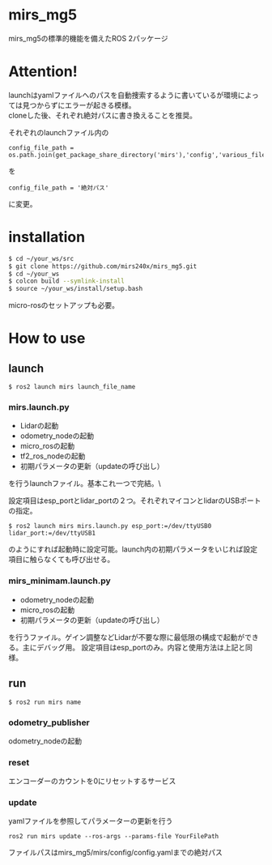 # mirs_mg5
mirs_mg5の標準的機能を備えたROS 2パッケージ

# Attention!
launchはyamlファイルへのパスを自動捜索するように書いているが環境によっては見つからずにエラーが起きる模様。\
cloneした後、それぞれ絶対パスに書き換えることを推奨。

それぞれのlaunchファイル内の
```
config_file_path = os.path.join(get_package_share_directory('mirs'),'config','various_file_names.yaml')
```
を
```
config_file_path = '絶対パス'
```
に変更。

# installation

```bash
$ cd ~/your_ws/src
$ git clone https://github.com/mirs240x/mirs_mg5.git
$ cd ~/your_ws
$ colcon build --symlink-install
$ source ~/your_ws/install/setup.bash
```
micro-rosのセットアップも必要。

# How to use

## launch
```
$ ros2 launch mirs launch_file_name
```
### mirs.launch.py

- Lidarの起動
- odometry_nodeの起動
- micro_rosの起動
- tf2_ros_nodeの起動
- 初期パラメータの更新（updateの呼び出し）

を行うlaunchファイル。基本これ一つで完結。\

設定項目はesp_portとlidar_portの２つ。それぞれマイコンとlidarのUSBポートの指定。
```
$ ros2 launch mirs mirs.launch.py esp_port:=/dev/ttyUSB0 lidar_port:=/dev/ttyUSB1
```
のようにすれば起動時に設定可能。launch内の初期パラメータをいじれば設定項目に触らなくても呼び出せる。

### mirs_minimam.launch.py

- odometry_nodeの起動
- micro_rosの起動
- 初期パラメータの更新（updateの呼び出し）

を行うファイル。ゲイン調整などLidarが不要な際に最低限の構成で起動ができる。主にデバッグ用。
設定項目はesp_portのみ。内容と使用方法は上記と同様。

## run
```
$ ros2 run mirs name
```

### odometry_publisher
odometry_nodeの起動

### reset
エンコーダーのカウントを0にリセットするサービス

### update
yamlファイルを参照してパラメーターの更新を行う
```
ros2 run mirs update --ros-args --params-file YourFilePath
```
ファイルパスはmirs_mg5/mirs/config/config.yamlまでの絶対パス






